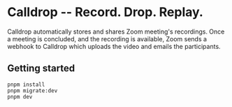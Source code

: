 # Calldrop -- Record. Drop. Replay.

Calldrop automatically stores and shares Zoom meeting's recordings. Once a meeting is concluded, and the recording is available, Zoom sends a webhook to Calldrop which uploads the video and emails the participants.

## Getting started

```terminal
pnpm install
pnpm migrate:dev
pnpm dev
```

